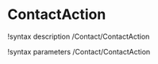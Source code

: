<!-- MOOSE Documentation Stub: Remove this when content is added. -->

# ContactAction
!syntax description /Contact/ContactAction

!syntax parameters /Contact/ContactAction
